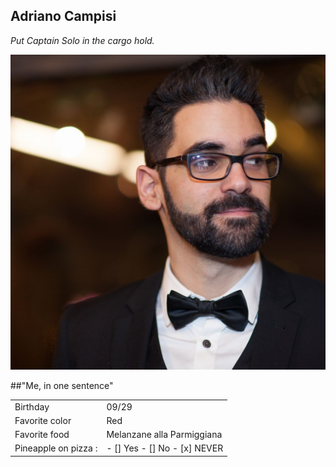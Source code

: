 ## Adriano Campisi 

_Put Captain Solo in the cargo hold._

![Yeah](https://github.com/Ooverz/markdown-challenge/blob/master/me.jpg?raw=true)

##"Me, in one sentence"

|                      |                                |
|----------------------|--------------------------------|
| Birthday             |         09/29                  |
| Favorite color       |          Red                   |
| Favorite food        |   Melanzane alla Parmiggiana   |
| Pineapple on pizza : | - [] Yes - [] No - [x] NEVER   |
